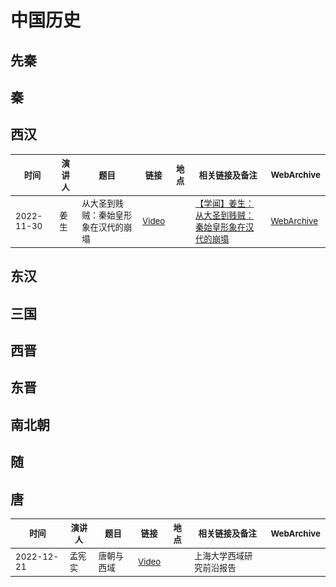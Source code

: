 # 中国历史
## 先秦
## 秦
## 西汉
<table>
<thead><tr>
    <th><sub>时间</sub></th>
    <th><sub>演讲人</sub></th>
    <th><sub>题目</sub></th>
    <th><sub>链接</sub></th>
    <th><sub>地点</sub></th>
    <th><sub>相关链接及备注</sub></th>
    <th><sub>WebArchive</sub></th>
</tr></thead>

<tbody><tr>
    <td><sub>2022-11-30</sub></td>
    <td><sub>姜生</sub></td>
    <td><sub>从大圣到贱贼：秦始皇形象在汉代的崩塌  </sub></td>
    <td><sub><a href="https://youtu.be/ZaGtMklzlEE">Video</a></sub></td>
    <td><sub></sub></td>
    <td><sub><a href="https://www.sohu.com/a/611399819_121124388">【学闻】姜生：从大圣到贱贼：秦始皇形象在汉代的崩塌 </a></sub></td>
    <td><sub><a href="https://web.archive.org/web/20230118194910/https://www.sohu.com/a/611399819_121124388">WebArchive</a></sub></td>
</tr></tbody>

</table>

## 东汉

## 三国

## 西晋

## 东晋

## 南北朝

## 随

## 唐
<table>
<thead><tr>
    <th><sub>时间</sub></th>
    <th><sub>演讲人</sub></th>
    <th><sub>题目</sub></th>
    <th><sub>链接</sub></th>
    <th><sub>地点</sub></th>
    <th><sub>相关链接及备注</sub></th>
    <th><sub>WebArchive</sub></th>
</tr></thead>

<tbody><tr>
    <td><sub>2022-12-21</sub></td>
    <td><sub>孟宪实</sub></td>
    <td><sub>唐朝与西域 </sub></td>
    <td><sub><a href="https://youtu.be/ZaGtMklzlEE">Video</a></sub></td>
    <td><sub></sub></td>
    <td><sub>上海大学西域研究前沿报告</sub></td>
    <td><sub></sub></td>
</tr></tbody>

</table>
